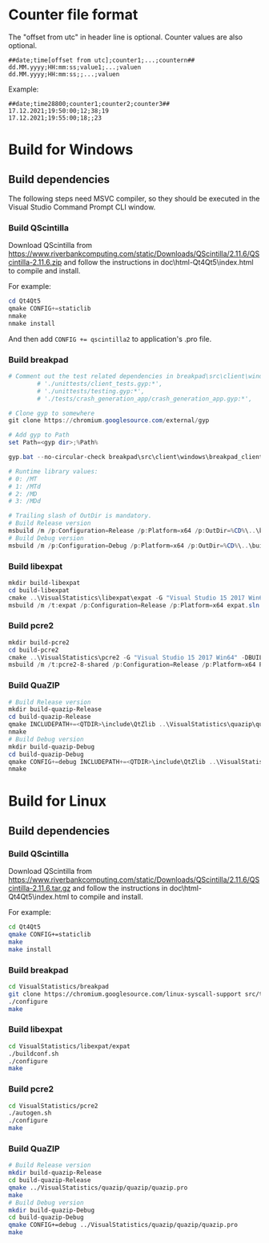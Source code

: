 # Counter file format
The "offset from utc" in header line is optional. Counter values are also optional.
```
##date;time[offset from utc];counter1;...;countern##
dd.MM.yyyy;HH:mm:ss;value1;...;valuen
dd.MM.yyyy;HH:mm:ss;;...;valuen
```

Example:
```
##date;time28800;counter1;counter2;counter3##
17.12.2021;19:50:00;12;38;19
17.12.2021;19:55:00;18;;23
```

# Build for Windows

## Build dependencies
The following steps need MSVC compiler, so they should be executed in the Visual Studio Command Prompt CLI window.

### Build QScintilla
Download QScintilla from https://www.riverbankcomputing.com/static/Downloads/QScintilla/2.11.6/QScintilla-2.11.6.zip and follow the instructions in doc\html-Qt4Qt5\index.html to compile and install.

For example:
```powershell
cd Qt4Qt5
qmake CONFIG+=staticlib
nmake
nmake install
```

And then add `CONFIG += qscintilla2` to application's .pro file.

### Build breakpad
```powershell
# Comment out the test related dependencies in breakpad\src\client\windows\breakpad_client.gyp
        # './unittests/client_tests.gyp:*',
        # './unittests/testing.gyp:*',
        # './tests/crash_generation_app/crash_generation_app.gyp:*',

# Clone gyp to somewhere
git clone https://chromium.googlesource.com/external/gyp

# Add gyp to Path
set Path=<gyp dir>;%Path%

gyp.bat --no-circular-check breakpad\src\client\windows\breakpad_client.gyp -Dwin_release_RuntimeLibrary=2 -Dwin_debug_RuntimeLibrary=3

# Runtime library values:
# 0: /MT
# 1: /MTd
# 2: /MD
# 3: /MDd

# Trailing slash of OutDir is mandatory.
# Build Release version
msbuild /m /p:Configuration=Release /p:Platform=x64 /p:OutDir=%CD%\..\build-breakpad-Release\ breakpad\src\client\windows\breakpad_client.sln
# Build Debug version
msbuild /m /p:Configuration=Debug /p:Platform=x64 /p:OutDir=%CD%\..\build-breakpad-Debug\ breakpad\src\client\windows\breakpad_client.sln
```

### Build libexpat
```powershell
mkdir build-libexpat
cd build-libexpat
cmake ..\VisualStatistics\libexpat\expat -G "Visual Studio 15 2017 Win64"
msbuild /m /t:expat /p:Configuration=Release /p:Platform=x64 expat.sln
```

### Build pcre2
```powershell
mkdir build-pcre2
cd build-pcre2
cmake ..\VisualStatistics\pcre2 -G "Visual Studio 15 2017 Win64" -DBUILD_SHARED_LIBS=ON -DBUILD_STATIC_LIBS=OFF -DPCRE2_SUPPORT_JIT=ON
msbuild /m /t:pcre2-8-shared /p:Configuration=Release /p:Platform=x64 PCRE2.sln
```

### Build QuaZIP
```powershell
# Build Release version
mkdir build-quazip-Release
cd build-quazip-Release
qmake INCLUDEPATH+=<QTDIR>\include\QtZlib ..\VisualStatistics\quazip\quazip\quazip.pro
nmake
# Build Debug version
mkdir build-quazip-Debug
cd build-quazip-Debug
qmake CONFIG+=debug INCLUDEPATH+=<QTDIR>\include\QtZlib ..\VisualStatistics\quazip\quazip\quazip.pro
nmake
```

# Build for Linux

## Build dependencies

### Build QScintilla
Download QScintilla from https://www.riverbankcomputing.com/static/Downloads/QScintilla/2.11.6/QScintilla-2.11.6.tar.gz and follow the instructions in doc\html-Qt4Qt5\index.html to compile and install.

For example:
```bash
cd Qt4Qt5
qmake CONFIG+=staticlib
make
make install
```

### Build breakpad
```bash
cd VisualStatistics/breakpad
git clone https://chromium.googlesource.com/linux-syscall-support src/third_party/lss
./configure
make
```

### Build libexpat
```bash
cd VisualStatistics/libexpat/expat
./buildconf.sh
./configure
make
```

### Build pcre2
```bash
cd VisualStatistics/pcre2
./autogen.sh
./configure
make
```

### Build QuaZIP
```bash
# Build Release version
mkdir build-quazip-Release
cd build-quazip-Release
qmake ../VisualStatistics/quazip/quazip/quazip.pro
make
# Build Debug version
mkdir build-quazip-Debug
cd build-quazip-Debug
qmake CONFIG+=debug ../VisualStatistics/quazip/quazip/quazip.pro
make
```